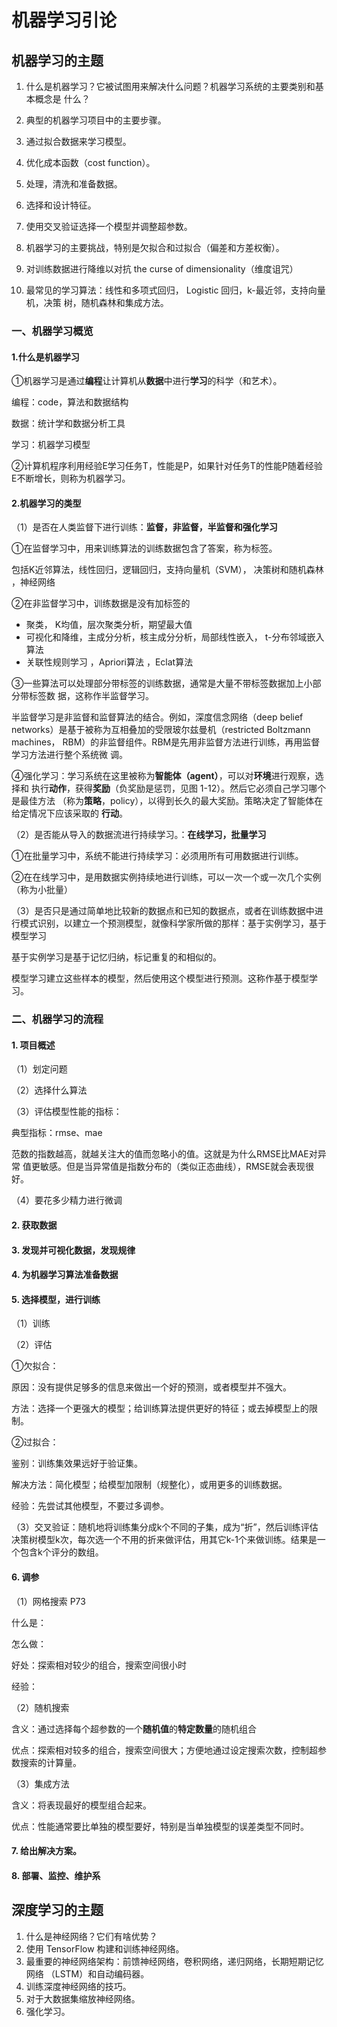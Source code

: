 # 机器学习引论

## 机器学习的主题

1. 什么是机器学习？它被试图用来解决什么问题？机器学习系统的主要类别和基本概念是 什么？ 

2. 典型的机器学习项目中的主要步骤。 

3. 通过拟合数据来学习模型。 

4. 优化成本函数（cost	function）。
5. 处理，清洗和准备数据。 
6. 选择和设计特征。
7.  使用交叉验证选择一个模型并调整超参数。 
8. 机器学习的主要挑战，特别是欠拟合和过拟合（偏差和方差权衡）。
9.  对训练数据进行降维以对抗	the	curse	of	dimensionality（维度诅咒） 
10. 最常见的学习算法：线性和多项式回归，	Logistic	回归，k-最近邻，支持向量机，决策 树，随机森林和集成方法。

### 一、机器学习概览

#### 1.什么是机器学习

①机器学习是通过**编程**让计算机从**数据**中进行**学习**的科学（和艺术）。

编程：code，算法和数据结构

数据：统计学和数据分析工具

学习：机器学习模型

②计算机程序利用经验E学习任务T，性能是P，如果针对任务T的性能P随着经验E不断增长，则称为机器学习。

#### 2.机器学习的类型

（1）是否在人类监督下进行训练：**监督，非监督，半监督和强化学习**

①在监督学习中，用来训练算法的训练数据包含了答案，称为标签。

包括K近邻算法，线性回归，逻辑回归，支持向量机（SVM）， 决策树和随机森林 ，神经网络

②在非监督学习中，训练数据是没有加标签的

* 聚类， K均值，层次聚类分析，期望最大值 
* 可视化和降维，主成分分析，核主成分分析，局部线性嵌入， t-分布邻域嵌入算法
* 关联性规则学习 ，Apriori算法 ，Eclat算法

③一些算法可以处理部分带标签的训练数据，通常是大量不带标签数据加上小部分带标签数 据，这称作半监督学习。

半监督学习是非监督和监督算法的结合。例如，深度信念网络（deep	belief networks）是基于被称为互相叠加的受限玻尔兹曼机（restricted	Boltzmann	machines， RBM）的非监督组件。RBM是先用非监督方法进行训练，再用监督学习方法进行整个系统微 调。

④强化学习：学习系统在这里被称为**智能体（agent）**，可以对**环境**进行观察，选择和 执行**动作**，获得**奖励**（负奖励是惩罚，见图	1-12）。然后它必须自己学习哪个是最佳方法 （称为**策略**，policy），以得到长久的最大奖励。策略决定了智能体在给定情况下应该采取的 **行动**。

（2）是否能从导入的数据流进行持续学习。：**在线学习，批量学习**

①在批量学习中，系统不能进行持续学习：必须用所有可用数据进行训练。

②在在线学习中，是用数据实例持续地进行训练，可以一次一个或一次几个实例（称为小批量）

（3）是否只是通过简单地比较新的数据点和已知的数据点，或者在训练数据中进行模式识别，以建立一个预测模型，就像科学家所做的那样：基于实例学习，基于模型学习

基于实例学习是基于记忆归纳，标记重复的和相似的。

模型学习建立这些样本的模型，然后使用这个模型进行预测。这称作基于模型学习。

### 二、机器学习的流程

#### 1.  项目概述

（1）划定问题

（2）选择什么算法

（3）评估模型性能的指标：

典型指标：rmse、mae

范数的指数越高，就越关注大的值而忽略小的值。这就是为什么RMSE比MAE对异常 值更敏感。但是当异常值是指数分布的（类似正态曲线），RMSE就会表现很好。

（4）要花多少精力进行微调

#### 2. 获取数据

#### 3.	发现并可视化数据，发现规律

#### 4.	为机器学习算法准备数据

#### 5.	选择模型，进行训练

（1）训练

（2）评估

①欠拟合：

原因：没有提供足够多的信息来做出一个好的预测，或者模型并不强大。

方法：选择一个更强大的模型；给训练算法提供更好的特征；或去掉模型上的限制。

②过拟合：

鉴别：训练集效果远好于验证集。

解决方法：简化模型；给模型加限制（规整化），或用更多的训练数据。

经验：先尝试其他模型，不要过多调参。

（3）交叉验证：随机地将训练集分成k个不同的子集，成为“折”，然后训练评估决策树模型k次，每次选一个不用的折来做评估，用其它k-1个来做训练。结果是一个包含k个评分的数组。

#### 6.	调参

（1）网格搜索 P73

什么是：

怎么做：

好处：探索相对较少的组合，搜索空间很小时

经验：

（2）随机搜索

含义：通过选择每个超参数的一个**随机值**的**特定数量**的随机组合

优点：探索相对较多的组合，搜索空间很大；方便地通过设定搜索次数，控制超参数搜索的计算量。

（3）集成方法

含义：将表现最好的模型组合起来。

优点：性能通常要比单独的模型要好，特别是当单独模型的误差类型不同时。

#### 7.	给出解决方案。

#### 8.	部署、监控、维护系

## 深度学习的主题

1. 什么是神经网络？它们有啥优势？ 
2. 使用	TensorFlow	构建和训练神经网络。 
3. 最重要的神经网络架构：前馈神经网络，卷积网络，递归网络，长期短期记忆网络 （LSTM）和自动编码器。 
4. 训练深度神经网络的技巧。 
5. 对于大数据集缩放神经网络。 
6. 强化学习。


